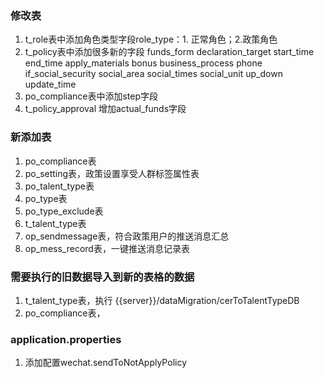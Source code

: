 
### 修改表 ###
1. t_role表中添加角色类型字段role_type：1. 正常角色；2.政策角色
2. t_policy表中添加很多新的字段
funds_form
declaration_target
start_time
end_time
apply_materials
bonus
business_process
phone
if_social_security
social_area
social_times
social_unit
up_down
update_time 
3. po_compliance表中添加step字段
4. t_policy_approval 增加actual_funds字段
### 新添加表 ###
1. po_compliance表
2. po_setting表，政策设置享受人群标签属性表
3. po_talent_type表
4. po_type表
5. po_type_exclude表
6. t_talent_type表
7. op_sendmessage表，符合政策用户的推送消息汇总
8. op_mess_record表，一键推送消息记录表

### 需要执行的旧数据导入到新的表格的数据 ###

1. t_talent_type表，执行 {{server}}/dataMigration/cerToTalentTypeDB
2. po_compliance表，


### application.properties ###
1. 添加配置wechat.sendToNotApplyPolicy
